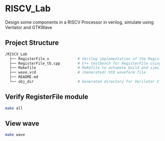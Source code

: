 # RISCV_Lab
Design some components in a RISCV Processor in verilog, simulate using Verilator and GTKWave

## Project Structure

```bash
/RISCV_Lab
  ├── RegisterFile.v             # Verilog implementation of the RegisterFile module
  ├── RegisterFile_tb.cpp        # C++ testbench for RegisterFile using Verilator
  ├── Makefile                   # Makefile to automate build and simulation process
  ├── wave.vcd                   # (Generated) VCD waveform file
  ├── README.md
  └── obj_dir                    # Generated directory for Verilator C++ code
```

## Verify RegisterFile module
```bash
make all
```

## View wave
```bash
make wave
```